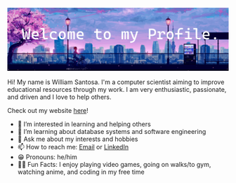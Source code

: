 ![My Profile Banner](Banner.png "[Anime Banner](https://wallpaper.dog/aesthetic-anime)")

Hi! My name is William Santosa. I'm a computer scientist aiming to improve educational resources through my work. I am very enthusiastic, passionate, and driven and I love to help others. 

Check out my website [here](https://williamsantosa.github.io/williamsantosa-website/)!

- 👀 I’m interested in learning and helping others
- 🌱 I’m learning about database systems and software engineering
- 💬 Ask me about my interests and hobbies
- 📫 How to reach me: [Email](mailto:williamwsantosa@gmail.com) or [LinkedIn](https://www.linkedin.com/in/williamsantosa/)
- 😁 Pronouns: he/him
- 🏋️‍♂️ Fun Facts: I enjoy playing video games, going on walks/to gym, watching anime, and coding in my free time
